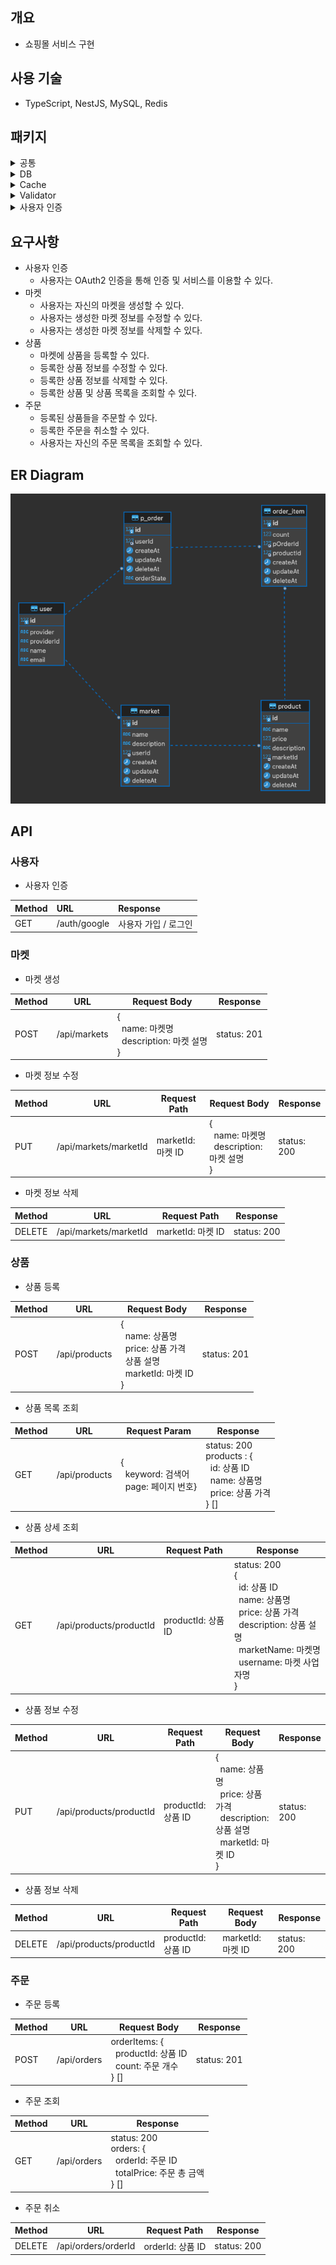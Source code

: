 ## 개요
- 쇼핑몰 서비스 구현

## 사용 기술
- TypeScript, NestJS, MySQL, Redis

## 패키지
<details>
    <summary>공통</summary>

  - npm i @nestjs/config
</details>
<details>
    <summary>DB</summary>

- npm install mysql2
- npm i typeorm
- npm i @nestjs/typeorm
</details>
<details>
    <summary>Cache</summary>

- npm i cache-manager
- npm i @types/cache-manager
- npm i cache-manager-ioredis
</details>
<details>
    <summary>Validator</summary>

- npm i class-validator
- npm i @nestjs/class-validator
- npm i class-transformer
</details>
<details>
    <summary>사용자 인증</summary>

- npm i passport
- npm i @nestjs/passport
- npm i passport-google-oauth20
- npm i passport-jwt
- npm i @nestjs/jwt
- npm i cookie-parser
- npm i @types/cookie-parser
</details>

## 요구사항
- 사용자 인증
  - 사용자는 OAuth2 인증을 통해 인증 및 서비스를 이용할 수 있다.
- 마켓
  - 사용자는 자신의 마켓을 생성할 수 있다.
  - 사용자는 생성한 마켓 정보를 수정할 수 있다.
  - 사용자는 생성한 마켓 정보를 삭제할 수 있다.
- 상품
  - 마켓에 상품을 등록할 수 있다.
  - 등록한 상품 정보를 수정할 수 있다.
  - 등록한 상품 정보를 삭제할 수 있다.
  - 등록한 상품 및 상품 목록을 조회할 수 있다.
- 주문
  - 등록된 상품들을 주문할 수 있다.
  - 등록한 주문을 취소할 수 있다.
  - 사용자는 자신의 주문 목록을 조회할 수 있다.

## ER Diagram
![img.png](img/er-diagram.png)

## API
### 사용자
- 사용자 인증

| Method | URL          | Response        |
|--------|:-------------|:----------------|
| GET    | /auth/google | 사용자 가입 / 로그인 |

### 마켓
- 마켓 생성

| Method | URL          | Request Body | Response          |
|--------|--------------|--------------|-------------------|
| POST   | /api/markets | {<br>&nbsp;&nbsp;name: 마켓명<br>&nbsp;&nbsp;description: 마켓 설명<br>} | status: 201|

- 마켓 정보 수정

| Method | URL                   | Request Path     | Request Body                                                  | Response    |
|--------|-----------------------|------------------|---------------------------------------------------------------|-------------|
| PUT    | /api/markets/marketId | marketId: 마켓 ID  | {<br>&nbsp;&nbsp;name: 마켓명<br>&nbsp;&nbsp;description: 마켓 설명<br>} | status: 200 |

- 마켓 정보 삭제

| Method | URL                   | Request Path    | Response    |
|--------|-----------------------|-----------------|-------------|
| DELETE | /api/markets/marketId | marketId: 마켓 ID | status: 200 |

### 상품
- 상품 등록

| Method | URL           | Request Body                                                                                                | Response    |
|--------|---------------|-------------------------------------------------------------------------------------------------------------|-------------|
| POST   | /api/products | {<br>&nbsp;&nbsp;name: 상품명<br>&nbsp;&nbsp;price: 상품 가격<br>&nbsp;&nbsp;상품 설명<br>&nbsp;&nbsp;marketId: 마켓 ID<br>} | status: 201 |

- 상품 목록 조회

| Method | URL           | Request Param | Response                                                                                                          |
|--------|---------------|---------------|-------------------------------------------------------------------------------------------------------------------|
|GET |/api/products |{<br>&nbsp;&nbsp;keyword: 검색어<br>&nbsp;&nbsp;page: 페이지 번호} | status: 200<br>products : {<br>&nbsp;&nbsp;id: 상품 ID<br>&nbsp;&nbsp;name: 상품명<br>&nbsp;&nbsp;price: 상품 가격<br>} [] |

- 상품 상세 조회

| Method | URL                     | Request Path     | Response                                                                                                                                                                                          |
|--------|-------------------------|------------------|---------------------------------------------------------------------------------------------------------------------------------------------------------------------------------------------------|
| GET    | /api/products/productId | productId: 상품 ID | status: 200<br>{<br>&nbsp;&nbsp;id: 상품 ID<br>&nbsp;&nbsp;name: 상품명<br>&nbsp;&nbsp;price: 상품 가격<br>&nbsp;&nbsp;description: 상품 설명<br>&nbsp;&nbsp;marketName: 마켓명<br>&nbsp;&nbsp;username: 마켓 사업자명<br>} |

- 상품 정보 수정

| Method | URL                     | Request Path     | Request Body                                                                                                             | Response    |
|--------|-------------------------|------------------|--------------------------------------------------------------------------------------------------------------------------|-------------|
| PUT    | /api/products/productId | productId: 상품 ID | {<br>&nbsp;&nbsp;name: 상품명<br>&nbsp;&nbsp;price: 상품 가격<br>&nbsp;&nbsp;description: 상품 설명<br>&nbsp;&nbsp;marketId: 마켓 ID<br>} | status: 200 |

- 상품 정보 삭제

| Method | URL                     | Request Path     | Request Body    | Response    |
|--------|-------------------------|------------------|-----------------|-------------|
| DELETE | /api/products/productId | productId: 상품 ID | marketId: 마켓 ID | status: 200 |

### 주문
- 주문 등록

| Method | URL         | Request Body                                                                      | Response    |
|--------|-------------|-----------------------------------------------------------------------------------|-------------|
| POST   | /api/orders | orderItems: {<br>&nbsp;&nbsp;productId: 상품 ID<br>&nbsp;&nbsp;count: 주문 개수<br>} [] | status: 201 |

- 주문 조회

| Method | URL         | Response                                                                                          |
|--------|-------------|---------------------------------------------------------------------------------------------------|
| GET    | /api/orders | status: 200<br>orders: {<br>&nbsp;&nbsp;orderId: 주문 ID<br>&nbsp;&nbsp;totalPrice: 주문 총 금액<br>} [] |

- 주문 취소

| Method | URL                 | Request Path   | Response    |
|--------|---------------------|----------------|-------------|
| DELETE | /api/orders/orderId | orderId: 상품 ID | status: 200 |